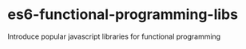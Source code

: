 es6-functional-programming-libs
=================================

Introduce popular javascript libraries for functional programming

